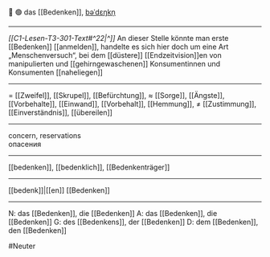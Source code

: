 🤔 🟢 das [[Bedenken]], [bəˈdɛŋkn̩](https://youglish.com/pronounce/Bedenken/german)

---
*[[C1-Lesen-T3-301-Text#^22|^]]* An dieser Stelle könnte man erste [[Bedenken]] [[anmelden]], handelte es sich hier doch um eine Art „Menschenversuch“, bei dem [[düstere]] [[Endzeitvision]]en von manipulierten und [[gehirngewaschenen]] Konsumentinnen und Konsumenten [[naheliegen]]

---
= [[Zweifel]], [[Skrupel]],  [[Befürchtung]],
≈ [[Sorge]], [[Ängste]], [[Vorbehalte]], [[Einwand]], [[Vorbehalt]], [[Hemmung]], 
≠ [[Zustimmung]], [[Einverständnis]], [[übereilen]]

---
concern, reservations  
опасения

---
[[bedenken]], [[bedenklich]], [[Bedenkenträger]]

---
[[bedenk]]|[[en]]
[[Bedenken]]


---
N: das [[Bedenken]], die [[Bedenken]]
A: das [[Bedenken]], die [[Bedenken]]
G: des [[Bedenkens]], der [[Bedenken]]
D: dem [[Bedenken]], den [[Bedenken]]

#Neuter 